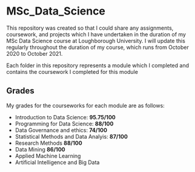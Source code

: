 # MSc_Data_Science
This repository was created so that I could share any assignments, coursework, and projects which I have undertaken in the duration of my MSc Data Science course at Loughborough University.
I will update this regularly throughout the duration of my course, which runs from October 2020 to October 2021.

Each folder in this repository represents a module which I completed and contains the coursework I completed for this module

## Grades

My grades for the courseworks for each module are as follows:
- Introduction to Data Science: **95.75/100**
- Programming for Data Science: **88/100**
- Data Governance and ethics: **74/100**
- Statistical Methods and Data Analyis: **87/100**
- Research Methods **88/100**
- Data Mining **86/100**
- Applied Machine Learning 
- Artificial Intelligence and Big Data
